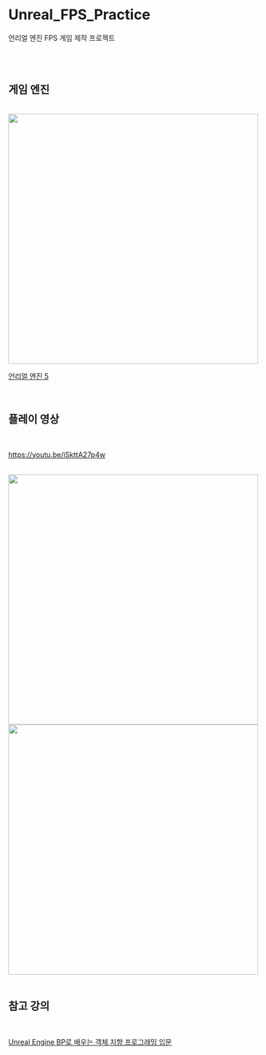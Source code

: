 # Unreal_FPS_Practice
언리얼 엔진 FPS  게임 제작 프로젝트

<br>
<br>

## 게임 엔진
 
<br>

<img src="https://download.logo.wine/logo/Unreal_Engine/Unreal_Engine-Logo.wine.png" width="500"/>
 
<br>
 
[언리얼 엔진 5](https://www.unrealengine.com/ko/unreal-engine-5)

<br>

## 플레이 영상

<br>

https://youtu.be/iSkttA27p4w

<br>

<img src="https://user-images.githubusercontent.com/31186176/134113344-2ff6faaa-c974-4c86-90e2-4c16d0612b15.gif" width="500"/>
<img src="https://user-images.githubusercontent.com/31186176/134113385-9c112b27-c8d2-41e8-96fc-cd29ea26d67f.gif" width="500"/>

<br>
<br>

## 참고 강의
 
<br>

[Unreal Engine BP로 배우는 객체 지향 프로그래밍 입문](https://coloso.co.kr/game/gameprogramming_eugenerho2)
